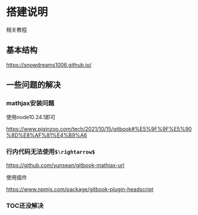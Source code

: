 # 搭建说明

相关教程

## 基本结构

https://snowdreams1006.github.io/

## 一些问题的解决

### mathjax安装问题

使用node10.24.1即可

https://www.piginzoo.com/tech/2021/10/15/gitbook#%E5%9F%9F%E5%90%8D%E8%AF%81%E4%B9%A6

### 行内代码无法使用`$\rightarrow$`

https://github.com/yunsean/gitbook-mathjax-url

使用插件

https://www.npmjs.com/package/gitbook-plugin-headscript

### TOC还没解决